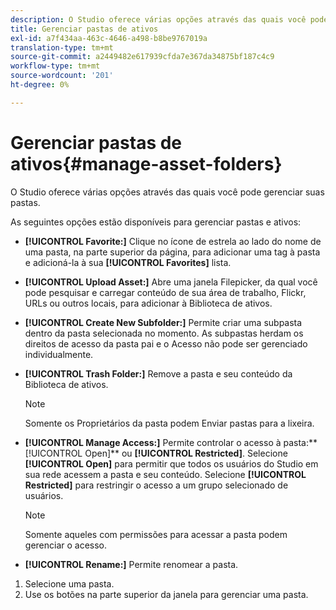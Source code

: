 ```yaml
---
description: O Studio oferece várias opções através das quais você pode gerenciar suas pastas.
title: Gerenciar pastas de ativos
exl-id: a7f434aa-463c-4646-a498-b8be9767019a
translation-type: tm+mt
source-git-commit: a2449482e617939cfda7e367da34875bf187c4c9
workflow-type: tm+mt
source-wordcount: '201'
ht-degree: 0%

---
```


# Gerenciar pastas de ativos{#manage-asset-folders}

O Studio oferece várias opções através das quais você pode gerenciar suas pastas.

As seguintes opções estão disponíveis para gerenciar pastas e ativos:

* **[!UICONTROL Favorite:]** Clique no ícone de estrela ao lado do nome de uma pasta, na parte superior da página, para adicionar uma tag à pasta e adicioná-la à sua  **[!UICONTROL Favorites]** lista.

* **[!UICONTROL Upload Asset:]** Abre uma janela Filepicker, da qual você pode pesquisar e carregar conteúdo de sua área de trabalho, Flickr, URLs ou outros locais, para adicionar à Biblioteca de ativos.
* **[!UICONTROL Create New Subfolder:]** Permite criar uma subpasta dentro da pasta selecionada no momento. As subpastas herdam os direitos de acesso da pasta pai e o Acesso não pode ser gerenciado individualmente.
* **[!UICONTROL Trash Folder:]** Remove a pasta e seu conteúdo da Biblioteca de ativos.

   >[!NOTE]
   >
   >Somente os Proprietários da pasta podem Enviar pastas para a lixeira.

* **[!UICONTROL Manage Access:]** Permite controlar o acesso à pasta:**  [!UICONTROL Open]** ou  **[!UICONTROL Restricted]**. Selecione **[!UICONTROL Open]** para permitir que todos os usuários do Studio em sua rede acessem a pasta e seu conteúdo. Selecione **[!UICONTROL Restricted]** para restringir o acesso a um grupo selecionado de usuários.

   >[!NOTE]
   >
   >Somente aqueles com permissões para acessar a pasta podem gerenciar o acesso.

* **[!UICONTROL Rename:]** Permite renomear a pasta.

1. Selecione uma pasta.
1. Use os botões na parte superior da janela para gerenciar uma pasta.
